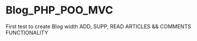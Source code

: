 # Blog_PHP_POO_MVC
 First test to create Blog width ADD, SUPP, READ ARTICLES && COMMENTS FUNCTIONALITY
